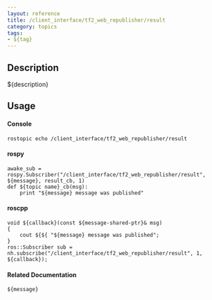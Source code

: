 ```yaml
---
layout: reference
title: /client_interface/tf2_web_republisher/result
category: topics
tags: 
- ${tag}
---
```


## Description
${description}

## Usage
#### Console
```
rostopic echo /client_interface/tf2_web_republisher/result
```

#### rospy
```
awake_sub = rospy.Subscriber("/client_interface/tf2_web_republisher/result", ${message}, result_cb, 1)
def ${topic name}_cb(msg):
    print "${message} message was published"
```

#### roscpp
```
void ${callback}(const ${message-shared-ptr}& msg)
{
    cout ${${ "${message} message was published";
}
ros::Subscriber sub = nh.subscribe("/client_interface/tf2_web_republisher/result", 1, ${callback});
```

#### Related Documentation
``${message}``  